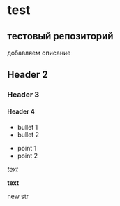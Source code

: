 # test

## тестовый репозиторий

добавляем описание

## Header 2 

### Header 3

#### Header 4

* bullet 1
* bullet 2

- point 1
- point 2

*text*

**text**

new str
